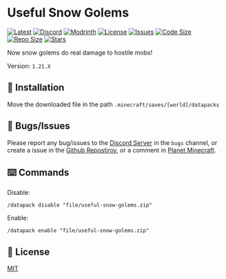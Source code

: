 # Useful Snow Golems

[![Latest](https://img.shields.io/github/v/release/lullaby6/useful-snow-golems-data-pack?color=blueviolet&logo=github)](https://github.com/lullaby6/useful-snow-golems-data-pack/releases)
[![Discord](https://img.shields.io/discord/1327308441324097681?label=discord&color=blue&logo=discord)](https://discord.gg/5UdcDa5xNC) 
[![Modrinth](https://img.shields.io/modrinth/dt/experience-book?label=modrinth&logo=modrinth)](https://modrinth.com/datapack/experience-book)
[![License](https://img.shields.io/badge/license-mit-green)](https://github.com/lullaby6/useful-snow-golems-data-pack/blob/main/LICENSE) 
[![Issues](https://img.shields.io/github/issues/lullaby6/useful-snow-golems-data-pack?color=orange&logo=github)](https://github.com/lullaby6/useful-snow-golems-data-pack/issues)
[![Code Size](https://img.shields.io/github/languages/code-size/lullaby6/useful-snow-golems-data-pack?color=purple&logoColor=white)](https://github.com/lullaby6/useful-snow-golems-data-pack)
[![Repo Size](https://img.shields.io/github/repo-size/lullaby6/useful-snow-golems-data-pack?logo=dropbox&color=red)](https://github.com/lullaby6/useful-snow-golems-data-pack)
[![Stars](https://img.shields.io/github/stars/lullaby6/useful-snow-golems-data-pack?logo=github&color=yellow)](https://github.com/lullaby6/useful-snow-golems-data-pack/stargazers)

Now snow golems do real damage to hostile mobs!

Version: `1.21.X`

## 📂 Installation

Move the downloaded file in the path `.minecraft/saves/[world]/datapacks`

## 👾 Bugs/Issues

Please report any bug/issues to the [Discord Server](https://discord.gg/5UdcDa5xNC) in the `bugs` channel, or create a issue in the [Github Repostiroy](https://github.com/lullaby6/useful-snow-golems-data-pack/issues), or a comment in [Planet Minecraft](https://www.planetminecraft.com/data-pack/useful-snow-golems/).

## ⌨️ Commands

Disable:

```mcfunction
/datapack disable "file/useful-snow-golems.zip"
```

Enable:

```mcfunction
/datapack enable "file/useful-snow-golems.zip"
```

## 🪪 License

[MIT](https://github.com/lullaby6/useful-snow-golems-data-pack/blob/main/LICENSE)